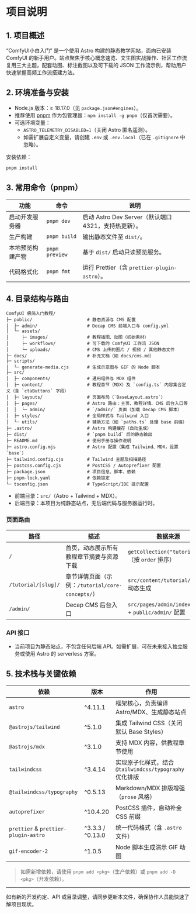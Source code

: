 ﻿# 项目说明

## 1. 项目概述
“ComfyUI小白入门” 是一个使用 Astro 构建的静态教学网站，面向已安装 ComfyUI 的新手用户。站点聚焦于核心概念速览、文生图实战操作、社区工作流复用三大主题，配套动图、标注截图以及可下载的 JSON 工作流示例，帮助用户快速掌握高频工作流搭建方法。

## 2. 环境准备与安装
- Node.js 版本：≥ 18.17.0（见 `package.json#engines`）。
- 推荐使用 [pnpm](https://pnpm.io/) 作为包管理器：`npm install -g pnpm`（仅首次需要）。
- 可选环境变量：
  - `ASTRO_TELEMETRY_DISABLED=1`（关闭 Astro 匿名遥测）。
  - 如需扩展自定义变量，请创建 `.env` 或 `.env.local`（已在 `.gitignore` 中忽略）。

安装依赖：
```bash
pnpm install
```

## 3. 常用命令（pnpm）
| 功能 | 命令 | 说明 |
| ---- | ---- | ---- |
| 启动开发服务器 | `pnpm dev` | 启动 Astro Dev Server（默认端口 4321，支持热更新）。 |
| 生产构建 | `pnpm build` | 输出静态文件至 `dist/`。 |
| 本地预览构建产物 | `pnpm preview` | 基于 `dist/` 启动只读预览服务。 |
| 代码格式化 | `pnpm fmt` | 运行 Prettier（含 `prettier-plugin-astro`）。 |

## 4. 目录结构与路由
```
ComfyUI 极简入门教程/
├─ public/                     # 静态资源与 CMS 配置
│  ├─ admin/                   # Decap CMS 前端入口与 config.yml
│  └─ assets/
│     ├─ images/               # 教程插图、动图（初始素材）
│     ├─ workflows/            # 可下载的 ComfyUI 工作流 JSON
│     └─ uploads/              # CMS 上传的图片 / 视频 / 其他静态文件
├─ docs/                       # 补充文档（如 docs/cms.md）
├─ scripts/
│  └─ generate-media.cjs       # 生成示意图与 GIF 的 Node 脚本
├─ src/
│  ├─ components/              # 通用组件与 MDX 组件
│  ├─ content/                 # 教程章节（MDX）及 `config.ts` 内容集合定义（含 `ctaButtons` 字段）
│  ├─ layouts/                 # 页面布局（`BaseLayout.astro`）
│  ├─ pages/                   # Astro 路由：主页、教程详情、CMS 后台入口等
│  │  └─ admin/                # `/admin/` 页面（加载 Decap CMS 脚本）
│  ├─ styles/                  # 全局样式与 Tailwind 入口
│  └─ utils/                   # 辅助方法（如 `paths.ts` 处理 base 前缀）
├─ .astro/                     # Astro 构建缓存（自动生成）
├─ dist/                       # `pnpm build` 后的静态输出
├─ README.md                   # 使用手册与操作说明
├─ astro.config.mjs            # Astro 配置（集成 Tailwind、MDX，设置 `base`）
├─ tailwind.config.cjs         # Tailwind 主题及扫描路径
├─ postcss.config.cjs          # PostCSS / Autoprefixer 配置
├─ package.json                # 项目信息、脚本、依赖
├─ pnpm-lock.yaml              # 依赖锁定
└─ tsconfig.json               # TypeScript/IDE 提示配置
```

- 前端目录：`src/`（Astro + Tailwind + MDX）。
- 后端目录：本项目为纯静态站点，无后端代码与服务器运行时。

### 页面路由
| 路径 | 描述 | 数据来源 |
| ---- | ---- | -------- |
| `/` | 首页，动态展示所有教程章节摘要与资源下载 | `getCollection("tutorial")`（按 `order` 排序） |
| `/tutorial/[slug]/` | 章节详情页面（示例：`/tutorial/core-concepts/`） | `src/content/tutorial/*.mdx` 动态生成 |
| `/admin/` | Decap CMS 后台入口 | `src/pages/admin/index.astro` + `public/admin/` 配置 |

### API 接口
- 当前项目为静态站点，不包含任何后端 API。如需扩展，可在未来接入独立服务或使用 Astro 的 serverless 方案。

## 5. 技术栈与关键依赖
| 依赖 | 版本 | 作用 |
| ---- | ---- | ---- |
| `astro` | ^4.11.1 | 框架核心，负责编译 Astro/MDX、生成静态站点 |
| `@astrojs/tailwind` | ^5.1.0 | 集成 Tailwind CSS（关闭默认 Base Styles） |
| `@astrojs/mdx` | ^3.1.0 | 支持 MDX 内容，供教程章节使用 |
| `tailwindcss` | ^3.4.14 | 实现原子化样式，结合 `@tailwindcss/typography` 优化排版 |
| `@tailwindcss/typography` | ^0.5.13 | Markdown/MDX 排版增强（`prose` 风格） |
| `autoprefixer` | ^10.4.20 | PostCSS 插件，自动补全 CSS 前缀 |
| `prettier` & `prettier-plugin-astro` | ^3.3.3 / ^0.13.0 | 统一代码格式（含 `.astro` 文件） |
| `gif-encoder-2` | ^1.0.5 | Node 脚本生成演示 GIF 动图 |

> 如需新增依赖，请使用 `pnpm add <pkg>`（生产依赖）或 `pnpm add -D <pkg>`（开发依赖）。

---
如有新的开发约定、API 或目录调整，请同步更新本文件，确保协作人员能快速了解项目现状。
